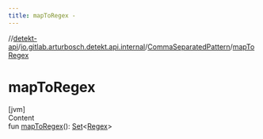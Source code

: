 ```yaml
---
title: mapToRegex -
---
```

//[detekt-api](../../index.md)/[io.gitlab.arturbosch.detekt.api.internal](../index.md)/[CommaSeparatedPattern](index.md)/[mapToRegex](map-to-regex.md)



# mapToRegex  
[jvm]  
Content  
fun [mapToRegex](map-to-regex.md)(): [Set](https://kotlinlang.org/api/latest/jvm/stdlib/kotlin.collections/-set/index.html)<[Regex](https://kotlinlang.org/api/latest/jvm/stdlib/kotlin.text/-regex/index.html)>  



